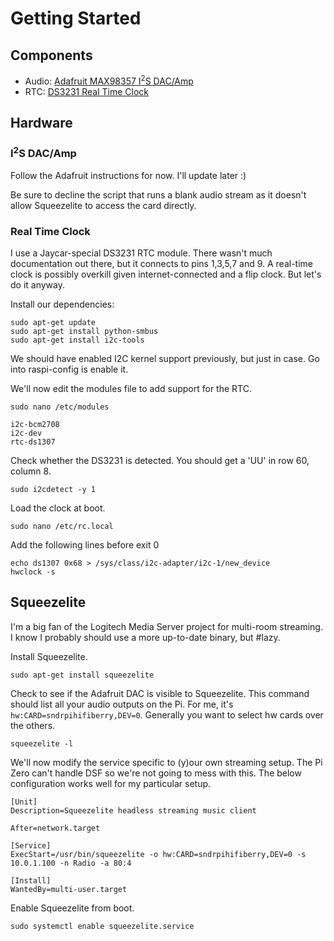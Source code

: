 # Getting Started
## Components
- Audio: [Adafruit MAX98357 I<sup>2</sup>S DAC/Amp](https://www.adafruit.com/product/3006)
- RTC: [DS3231 Real Time Clock](https://www.jaycar.com.au/rtc-clock-module-for-raspberry-pi/p/XC9044)

## Hardware
### I<sup>2</sup>S DAC/Amp
Follow the Adafruit instructions for now. I'll update later :) 

Be sure to decline the script that runs a blank audio stream as it doesn't allow Squeezelite to access the card directly.

### Real Time Clock
I use a Jaycar-special DS3231 RTC module. There wasn't much documentation out there, but it connects to pins 1,3,5,7 and 9. A real-time clock is possibly overkill given internet-connected and a flip clock. But let's do it anyway.

Install our dependencies:
```
sudo apt-get update
sudo apt-get install python-smbus
sudo apt-get install i2c-tools
```

We should have enabled I2C kernel support previously, but just in case. Go into raspi-config is enable it.

We'll now edit the modules file to add support for the RTC.
```
sudo nano /etc/modules

i2c-bcm2708
i2c-dev
rtc-ds1307
```

Check whether the DS3231 is detected. You should get a 'UU' in row 60, column 8.
```
sudo i2cdetect -y 1
```

Load the clock at boot. 
```
sudo nano /etc/rc.local
```

Add the following lines before exit 0
```
echo ds1307 0x68 > /sys/class/i2c-adapter/i2c-1/new_device
hwclock -s
```

## Squeezelite
I'm a big fan of the Logitech Media Server project for multi-room streaming. I know I probably should use a more up-to-date binary, but #lazy. 

Install Squeezelite.
```
sudo apt-get install squeezelite
```

Check to see if the Adafruit DAC is visible to Squeezelite. This command should list all your audio outputs on the Pi. For me, it's `hw:CARD=sndrpihifiberry,DEV=0`. Generally you want to select hw cards over the others.
```
squeezelite -l
```

We'll now modify the service specific to (y)our own streaming setup. The Pi Zero can't handle DSF so we're not going to mess with this. The below configuration works well for my particular setup.
```
[Unit]
Description=Squeezelite headless streaming music client

After=network.target

[Service]
ExecStart=/usr/bin/squeezelite -o hw:CARD=sndrpihifiberry,DEV=0 -s 10.0.1.100 -n Radio -a 80:4                

[Install]
WantedBy=multi-user.target
```

Enable Squeezelite from boot.
```
sudo systemctl enable squeezelite.service
```
